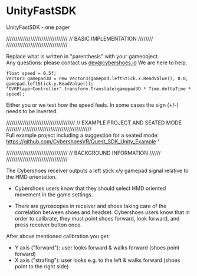 # UnityFastSDK
UnityFastSDK - one pager

///////////////////////////////// 
//  BASIC IMPLEMENTATION  //////// 
/////////////////////////////////  

Replace what is written in "parenthesis" with your gameobject.  
Any questions: please contact us dev@cybershoes.io  We are here to help. 

```
float speed = 0.5f;
Vector3 gamepad3D = new Vector3(gamepad.leftStick.x.ReadValue(), 0.0, gamepad.leftStick.y.ReadValue());
"OVRPlayerController".transform.Translate(gamepad3D * Time.deltaTime * speed);

```
Either you or we test how the speed feels. In some cases the sign (+/-) needs to be inverted.

///////////////////////////////////// 
//  EXAMPLE PROJECT AND SEATED MODE  //////// 
/////////////////////////////////////  
Full example project including a suggestion for a seated mode: https://github.com/CybershoesVR/Quest_SDK_Unity_Example '

/////////////////////////////////
// BACKGROUND INFORMATION  //////
/////////////////////////////////

The Cybershoes receiver outputs a left stick x/y gamepad signal relative to the HMD orientation.  

* Cybershoes users know that they should select HMD oriented movement in the game settings. 

* There are gyroscopes in receiver and shoes taking care of the correlation between shoes and headset. 
Cybershoes users know that in order to calibrate, they must point shoes forward, look forward, and press receiver button once. 

After above mentioned calibration you get:
* Y axis ("forward"): user looks forward & walks forward (shoes point forward)
* X axis ("strafing"): user looks e.g. to the left & walks forward (shoes point to the right side)
